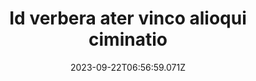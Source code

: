 ---
title: "Id verbera ater vinco alioqui ciminatio"
date: 2023-09-22T06:56:59.071Z
permalink: "/id-verbera-ater-vinco-alioqui-ciminatio/"
---